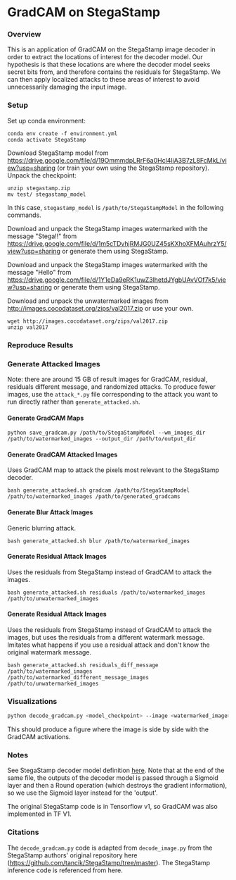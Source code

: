 # GradCAM on StegaStamp

### Overview

This is an application of GradCAM on the StegaStamp image decoder in order to extract the locations of interest for the decoder model. Our hypothesis is that these locations are where the decoder model seeks secret bits from, and therefore contains the residuals for StegaStamp. We can then apply localized attacks to these areas of interest to avoid unnecessarily damaging the input image.

### Setup

Set up conda environment:
```
conda env create -f environment.yml
conda activate StegaStamp
```

Download StegaStamp model from https://drive.google.com/file/d/19OmmmdpLRrF6a0Hcl4liA3B7zL8FcMkL/view?usp=sharing (or train your own using the StegaStamp repository). Unpack the checkpoint:
```
unzip stegastamp.zip
mv test/ stegastamp_model
```
In this case, `stegastamp_model` is `/path/to/StegaStampModel` in the following commands.

Download and unpack the StegaStamp images watermarked with the message "Stega!!" from https://drive.google.com/file/d/1m5cTDvhjRMJG0UZ45sKXhoXFMAuhrzY5/view?usp=sharing or generate them using StegaStamp.

Download and unpack the StegaStamp images watermarked with the message "Hello" from https://drive.google.com/file/d/1Y1eDa9eRK1uwZ3lhetdJYgbUAvVOf7k5/view?usp=sharing or generate them using StegaStamp.

Download and unpack the unwatermarked images from http://images.cocodataset.org/zips/val2017.zip or use your own.
```
wget http://images.cocodataset.org/zips/val2017.zip
unzip val2017
```


### Reproduce Results


### Generate Attacked Images

Note: there are around 15 GB of result images for GradCAM, residual, residuals different message, and randomized attacks. To produce fewer images, use the `attack_*.py` file corresponding to the attack you want to run directly rather than `generate_attacked.sh`.

#### Generate GradCAM Maps
```
python save_gradcam.py /path/to/StegaStampModel --wm_images_dir /path/to/watermarked_images --output_dir /path/to/output_dir
```

#### Generate GradCAM Attacked Images
Uses GradCAM map to attack the pixels most relevant to the StegaStamp decoder.
```
bash generate_attacked.sh gradcam /path/to/StegaStampModel /path/to/watermarked_images /path/to/generated_gradcams
```

#### Generate Blur Attack Images
Generic blurring attack.
```
bash generate_attacked.sh blur /path/to/watermarked_images
```

#### Generate Residual Attack Images
Uses the residuals from StegaStamp instead of GradCAM to attack the images.
```
bash generate_attacked.sh residuals /path/to/watermarked_images /path/to/unwatermarked_images
```

#### Generate Residual Attack Images
Uses the residuals from StegaStamp instead of GradCAM to attack the images, but uses the residuals from a different watermark message. Imitates what happens if you use a residual attack and don't know the original watermark message.
```
bash generate_attacked.sh residuals_diff_message /path/to/watermarked_images /path/to/watermarked_different_message_images /path/to/unwatermarked_images
```

### Visualizations

```bash
python decode_gradcam.py <model_checkpoint> --image <watermarked_image>
```

This should produce a figure where the image is side by side with the GradCAM activations.

### Notes

See StegaStamp decoder model definition [here](https://github.com/tancik/StegaStamp/blob/master/models.py#L82-L93). Note that at the end of the same file, the outputs of the decoder model is passed through a Sigmoid layer and then a Round operation (which destroys the gradient information), so we use the Sigmoid layer instead for the 'output'.

The original StegaStamp code is in Tensorflow v1, so GradCAM was also implemented in TF V1. 

### Citations

The `decode_gradcam.py` code is adapted from `decode_image.py` from the StegaStamp authors' original repository here (https://github.com/tancik/StegaStamp/tree/master). The StegaStamp inference code is referenced from here.
